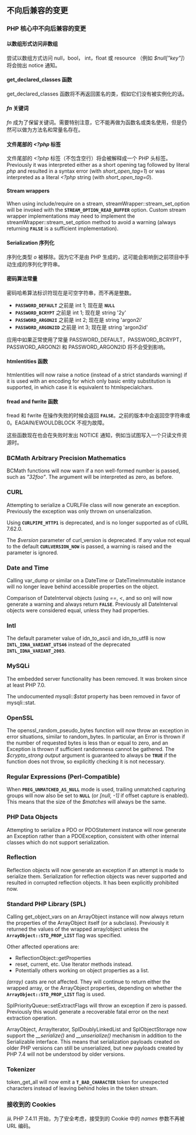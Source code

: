 不向后兼容的变更
----------------

### PHP 核心中不向后兼容的变更

#### 以数组形式访问非数组

尝试以数组方式访问 <span class="type">null</span>，<span
class="type">bool</span>， <span class="type">int</span>，<span
class="type">float</span> 或 <span class="type">resource</span> （例如
*$null\["key"\]*）将会抛出 notice 通知。

#### <span class="function">get\_declared\_classes</span> 函数

<span class="function">get\_declared\_classes</span>
函数将不再返回匿名的类，假如它们没有被实例化的话。

#### *fn* 关键词

*fn*
成为了保留关键词。需要特别注意，它不能再做为函数名或类名使用，但是仍然可以做为方法名和常量名存在。

#### 文件尾部的 *\<?php* 标签

文件尾部的 *\<?php* 标签（不包含空行）将会被解释成一个 PHP
头标签。Previously it was interpreted either as a short opening tag
followed by literal *php* and resulted in a syntax error (with
*short\_open\_tag=1*) or was interpreted as a literal *\<?php* string
(with *short\_open\_tag=0*).

#### Stream wrappers

When using include/require on a stream, <span
class="methodname">streamWrapper::stream\_set\_option</span> will be
invoked with the **`STREAM_OPTION_READ_BUFFER`** option. Custom stream
wrapper implementations may need to implement the <span
class="methodname">streamWrapper::stream\_set\_option</span> method to
avoid a warning (always returning **`FALSE`** is a sufficient
implementation).

#### Serialization 序列化

序列化类型 *o* 被移除。因为它不是由 PHP
生成的，这可能会影响到之前项目中手动生成的序列化字符串。

#### 密码算法常量

密码哈希算法标识符现在是可空字符串，而不再是整数。

-   <span class="simpara"> **`PASSWORD_DEFAULT`** 之前是 int 1; 现在是
    **`NULL`** </span>
-   <span class="simpara"> **`PASSWORD_BCRYPT`** 之前是 int 1; 现在是
    string '2y' </span>
-   <span class="simpara"> **`PASSWORD_ARGON2I`** 之前是 int 2; 现在是
    string 'argon2i' </span>
-   <span class="simpara"> **`PASSWORD_ARGON2ID`** 之前是 int 3; 现在是
    string 'argon2id' </span>

应用中如果正常使用了常量
PASSWORD\_DEFAULT，PASSWORD\_BCRYPT，PASSWORD\_ARGON2I 和
PASSWORD\_ARGON2ID 将不会受到影响。

#### <span class="function">htmlentities</span> 函数

<span class="function">htmlentities</span> will now raise a notice
(instead of a strict standards warning) if it is used with an encoding
for which only basic entity substitution is supported, in which case it
is equivalent to <span class="function">htmlspecialchars</span>.

#### <span class="function">fread</span> and <span class="function">fwrite</span> 函数

<span class="function">fread</span> 和 <span
class="function">fwrite</span> 在操作失败的时候会返回
**`FALSE`**。之前的版本中会返回空字符串或 0。EAGAIN/EWOULDBLOCK
不视为故障。

这些函数现在也会在失败时发出 NOTICE
通知，例如当试图写入一个只读文件资源时。

### BCMath Arbitrary Precision Mathematics

BCMath functions will now warn if a non well-formed number is passed,
such as *"32foo"*. The argument will be interpreted as zero, as before.

### CURL

Attempting to serialize a <span class="classname">CURLFile</span> class
will now generate an exception. Previously the exception was only thrown
on unserialization.

Using **`CURLPIPE_HTTP1`** is deprecated, and is no longer supported as
of cURL 7.62.0.

The *$version* parameter of <span class="function">curl\_version</span>
is deprecated. If any value not equal to the default
**`CURLVERSION_NOW`** is passed, a warning is raised and the parameter
is ignored.

### Date and Time

Calling <span class="function">var\_dump</span> or similar on a <span
class="classname">DateTime</span> or <span
class="classname">DateTimeImmutable</span> instance will no longer leave
behind accessible properties on the object.

Comparison of <span class="classname">DateInterval</span> objects (using
*==*, *\<*, and so on) will now generate a warning and always return
**`FALSE`**. Previously all <span class="classname">DateInterval</span>
objects were considered equal, unless they had properties.

### Intl

The default parameter value of <span
class="function">idn\_to\_ascii</span> and <span
class="function">idn\_to\_utf8</span> is now
**`INTL_IDNA_VARIANT_UTS46`** instead of the deprecated
**`INTL_IDNA_VARIANT_2003`**.

### MySQLi

The embedded server functionality has been removed. It was broken since
at least PHP 7.0.

The undocumented *mysqli::$stat* property has been removed in favor of
<span class="methodname">mysqli::stat</span>.

### OpenSSL

The <span class="function">openssl\_random\_pseudo\_bytes</span>
function will now throw an exception in error situations, similar to
<span class="function">random\_bytes</span>. In particular, an <span
class="classname">Error</span> is thrown if the number of requested
bytes is less than or equal to zero, and an <span
class="classname">Exception</span> is thrown if sufficient randomness
cannot be gathered. The *$crypto\_strong output* argument is guaranteed
to always be **`TRUE`** if the function does not throw, so explicitly
checking it is not necessary.

### Regular Expressions (Perl-Compatible)

When **`PREG_UNMATCHED_AS_NULL`** mode is used, trailing unmatched
capturing groups will now also be set to **`NULL`** (or *\[null, -1\]*
if offset capture is enabled). This means that the size of the
*$matches* will always be the same.

### PHP Data Objects

Attempting to serialize a <span class="classname">PDO</span> or <span
class="classname">PDOStatement</span> instance will now generate an
<span class="classname">Exception</span> rather than a <span
class="classname">PDOException</span>, consistent with other internal
classes which do not support serialization.

### Reflection

Reflection objects will now generate an exception if an attempt is made
to serialize them. Serialization for reflection objects was never
supported and resulted in corrupted reflection objects. It has been
explicitly prohibited now.

### Standard PHP Library (SPL)

Calling <span class="function">get\_object\_vars</span> on an <span
class="classname">ArrayObject</span> instance will now always return the
properties of the <span class="classname">ArrayObject</span> itself (or
a subclass). Previously it returned the values of the wrapped
array/object unless the **`ArrayObject::STD_PROP_LIST`** flag was
specified.

Other affected operations are:

-   <span class="simpara"> <span
    class="methodname">ReflectionObject::getProperties</span> </span>
-   <span class="simpara"> <span class="function">reset</span>, <span
    class="function">current</span>, etc. Use <span
    class="interfacename">Iterator</span> methods instead. </span>
-   <span class="simpara"> Potentially others working on object
    properties as a list. </span>

*(array)* casts are not affected. They will continue to return either
the wrapped array, or the <span class="classname">ArrayObject</span>
properties, depending on whether the **`ArrayObject::STD_PROP_LIST`**
flag is used.

<span class="methodname">SplPriorityQueue::setExtractFlags</span> will
throw an exception if zero is passed. Previously this would generate a
recoverable fatal error on the next extraction operation.

<span class="classname">ArrayObject</span>, <span
class="classname">ArrayIterator</span>, <span
class="classname">SplDoublyLinkedList</span> and <span
class="classname">SplObjectStorage</span> now support the
*\_\_serialize()* and *\_\_unserialize()* mechanism in addition to the
<span class="interfacename">Serializable</span> interface. This means
that serialization payloads created on older PHP versions can still be
unserialized, but new payloads created by PHP 7.4 will not be understood
by older versions.

### Tokenizer

<span class="function">token\_get\_all</span> will now emit a
**`T_BAD_CHARACTER`** token for unexpected characters instead of leaving
behind holes in the token stream.

### 接收到的 Cookies

从 PHP 7.4.11 开始，为了安全考虑，接受到的 Cookie 中的 *names*
参数不再被 URL 编码。
